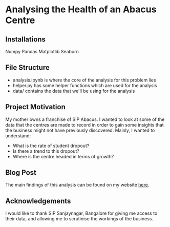 # Analysing the Health of an Abacus Centre

## Installations

Numpy
Pandas
Matplotlib
Seaborn

## File Structure

- analysis.ipynb is where the core of the analysis for this problem lies
- helper.py has some helper functions which are used for the analysis
- data/ contains the data that we'll be using for the analysis

## Project Motivation

My mother owns a franchise of SIP Abacus. I wanted to look at some of the data that the centres are made to record in order to gain some insights that the business might not have previously discovered. Mainly, I wanted to understand:
- What is the rate of student dropout?
- Is there a trend to this dropout?
- Where is the centre headed in terms of growth?

## Blog Post

The main findings of this analysis can be found on my website [here](https://samarthmamadapur.com/2022/01/14/analysing-the-health-of-an-abacus-centre/).

## Acknowledgements

I would like to thank SIP Sanjaynagar, Bangalore for giving me access to their data, and allowing me to scrutinise the workings of the business. 
